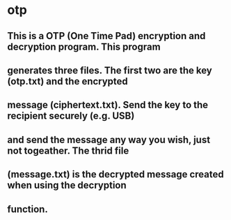 # otp

## This is a OTP (One Time Pad) encryption and decryption program. This program
## generates three files. The first two are the key (otp.txt) and the encrypted
## message (ciphertext.txt). Send the key to the recipient securely (e.g. USB)
## and send the message any way you wish, just not togeather. The thrid file
## (message.txt) is the decrypted message created when using the decryption 
## function.
